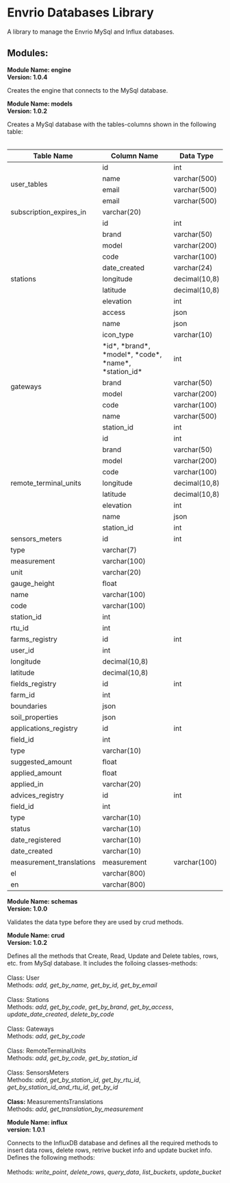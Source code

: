 # Envrio Databases Library

A library to manage the Envrio MySql and Influx databases.

## Modules:

**Module Name: engine**
<br>
**Version: 1.0.4**

Creates the engine that connects to the MySql database.

**Module Name: models**
<br>
**Version: 1.0.2**

Creates a MySql database with the tables-columns shown in the 
following table:
<br>
<br>
<table>
  <thead>
    <tr>
      <th>Table Name</th>
      <th>Column Name</th>
      <th>Data Type</th>
    </tr>
  </thead>
  <tbody>
    <tr>
      <td rowspan="4">user_tables</td>
      <td>id</td>
      <td >int</td>
    </tr>
    <tr>
      <td>name</td>
      <td>varchar(500)</td>
    </tr>
    <tr>
      <td>email</td>
      <td> varchar(500)</td>
    </tr>
    <tr>
      <td>email</td>
      <td> varchar(500)</td>
    </tr>
    <tr>
      <td>subscription_expires_in</td>
      <td>varchar(20)</td>
    </tr>
    <tr>
      <td rowspan="11">stations</td>
      <td>id</td>
      <td>int</td>
    </tr>
    <tr>
       <td>brand</td>
       <td>varchar(50)</td>
    </tr>
    <tr>
       <td>model</td>
       <td>varchar(200)</td>
    </tr>
    <tr>
       <td>code</td>
       <td>varchar(100)</td>
    </tr>
    <tr>
       <td>date_created</td>
       <td>varchar(24)</td>
    </tr>
    <tr>
       <td>longitude</td>
       <td>decimal(10,8)</td>
    </tr>
    <tr>
       <td>latitude</td>
       <td>decimal(10,8)</td>
    </tr>
    <tr>
       <td>elevation</td>
       <td>int</td>
    </tr>
    <tr>
       <td>access</td>
       <td>json</td>
    </tr>
    <tr>
       <td>name</td>
       <td>json</td>
    </tr>
    <tr>
       <td>icon_type</td>
       <td>varchar(10)</td>
    </tr>
    <tr>
      <td rowspan="6">gateways</td>
      <td>*id*, *brand*, *model*, *code*, *name*, *station_id*</td>
      <td>int</td>
    </tr>
    <tr>
      <td>brand</td>
      <td>varchar(50)</td>
    </tr>
    <tr>
      <td>model</td>
      <td>varchar(200)</td>
    </tr>
    <tr>
      <td>code</td>
      <td>varchar(100)</td>
    </tr>
    <tr>
      <td>name</td>
      <td>varchar(500)</td>
    </tr>
    <tr>
      <td>station_id</td>
      <td>int</td>
    </tr>
    <tr>
      <td rowspan="9">remote_terminal_units</td>
      <td>id</td>
      <td>int</td>
    </tr>
    <tr>
      <td>brand</td>
      <td>varchar(50)</td>
    </tr>
    <tr>
      <td>model</td>
      <td>varchar(200)</td>
    </tr>
    <tr>
      <td>code</td>
      <td>varchar(100)</td>
    </tr>
    <tr>
      <td>longitude</td>
      <td>decimal(10,8)</td>
    </tr>
    <tr>
      <td>latitude</td>
      <td>decimal(10,8)</td>
    </tr>
    <tr>
      <td>elevation</td>
      <td>int</td>
    </tr>
    <tr>
      <td>name</td>
      <td>json</td>
    </tr>
    <tr>
      <td>station_id</td>
      <td>int</td>
    </tr>
    <tr>
      <td rowspawn="9">sensors_meters</td>
      <td>id</td>
      <td>int</td>
    </tr>
    <tr>
      <td>type</td>
      <td>varchar(7)</td>
    </tr>
    <tr>
      <td>measurement</td>
      <td>varchar(100)</td>
    </tr>
    <tr>
      <td>unit</td>
      <td>varchar(20)</td>
    </tr>
    <tr>
      <td>gauge_height</td>
      <td>float</td>
    </tr>
    <tr>
      <td>name</td>
      <td>varchar(100)</td>
    </tr>
    <tr>
      <td>code</td>
      <td>varchar(100)</td>
    </tr>
    <tr>
      <td>station_id</td>
      <td>int</td>
    </tr>
    <tr>
      <td>rtu_id</td>
      <td>int</td>
    </tr>
    <tr>
      <td rowspawn="4">farms_registry</td>
      <td>id</td>
      <td>int</td>
    </tr>
    <tr>
      <td>user_id</td>
      <td>int</td>
    </tr>
    <tr>
      <td>longitude</td>
      <td>decimal(10,8)</td>
    </tr>
    <tr>
      <td>latitude</td>
      <td>decimal(10,8)</td>
    </tr>
    <tr>
      <td rowspawn="4">fields_registry</td>
      <td>id</td>
      <td>int</td>
    </tr>
    <tr>
      <td>farm_id</td>
      <td>int</td>
    </tr>
    <tr>
      <td>boundaries</td>
      <td>json</td>
    </tr>
    <tr>
      <td>soil_properties</td>
      <td>json</td>
    </tr>
    <tr>
      <td rowspawn="6">applications_registry</td>
      <td>id</td>
      <td>int</td>
    </tr>
    <tr>
      <td>field_id</td>
      <td>int</td>
    </tr>
    <tr>
      <td>type</td>
      <td>varchar(10)</td>
    </tr>
    <tr>
      <td>suggested_amount</td>
      <td>float</td>
    </tr>
    <tr>
      <td>applied_amount</td>
      <td>float</td>
    </tr>
    <tr>
      <td>applied_in</td>
      <td>varchar(20)</td>
    </tr>
    <tr>
      <td rowspawn="6">advices_registry</td>
      <td>id</td>
      <td>int</td>
    </tr>
    <tr>
      <td>field_id</td>
      <td>int</td>
    </tr>
    <tr>
      <td>type</td>
      <td>varchar(10)</td>
    </tr>
    <tr>
      <td>status</td>
      <td>varchar(10)</td>
    </tr>
    <tr>
      <td>date_registered</td>
      <td>varchar(10)</td>
    </tr>
    <tr>
      <td>date_created</td>
      <td>varchar(10)</td>
    </tr>
    <tr>
      <td rowspawn="3">measurement_translations</td>
      <td>measurement</td>
      <td>varchar(100)</td>
    </tr>
    <tr>
      <td>el</td>
      <td>varchar(800)</td>
    </tr>
    <tr>
      <td>en</td>
      <td>varchar(800)</td>
    </tr>
  </tbody>
</table>

**Module Name: schemas**
<br>
**Version: 1.0.0**

Validates the data type before they are used by crud methods.

**Module Name: crud**
<br>
**Version: 1.0.2**

Defines all the methods that Create, Read, Update and Delete
tables, rows, etc. from MySql database. It includes the
folloing classes-methods:
<br>
<br>
Class: User
<br>
Methods: <cite>add, get_by_name, get_by_id, get_by_email</cite>
<br>
<br>
Class: Stations
<br>
Methods: *add*, *get_by_code*, *get_by_brand*, *get_by_access*, *update_date_created*, *delete_by_code*
<br>
<br>
Class: Gateways
<br>
Methods: *add*, *get_by_code*
<br>
<br>
Class: RemoteTerminalUnits
<br>
Methods: *add*, *get_by_code*, *get_by_station_id*
<br>
<br>
Class: SensorsMeters
<br>
Methods: *add*, *get_by_station_id*, *get_by_rtu_id*, *get_by_station_id_and_rtu_id*, *get_by_id*
<br>
<br>
**Class:** MeasurementsTranslations
<br>
Methods: *add*, *get_translation_by_measurement*

**Module Name: influx**
<br>
**version: 1.0.1**

Connects to the InfluxDB database and defines all the required 
methods to insert data rows, delete rows, retrive bucket info
and update bucket info. Defines the following methods:
<br>
<br>
Methods: *write_point*, *delete_rows*, *query_data*, *list_buckets*, *update_bucket*

<style>
  cite {
    font-style: italic;
  }
</style>
